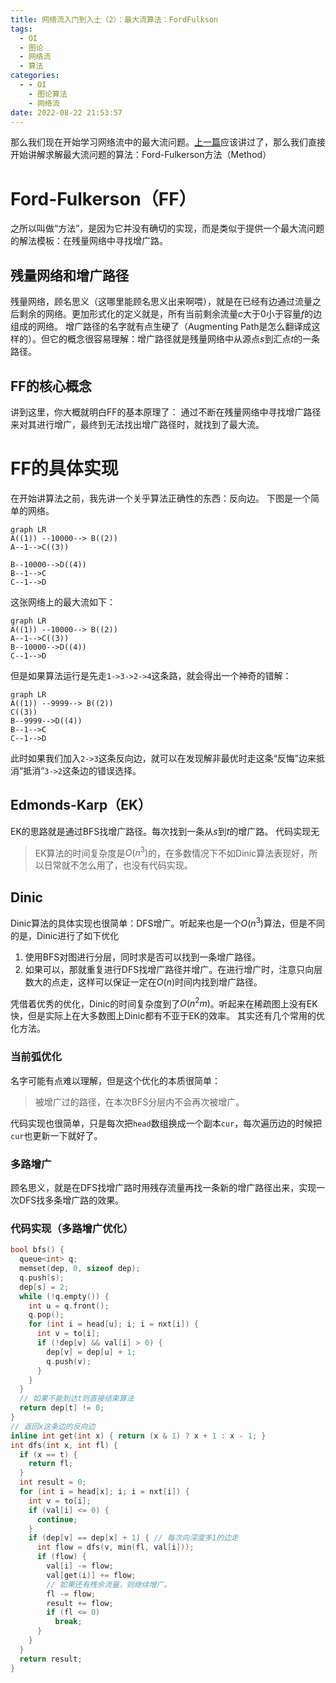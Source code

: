 ```yaml
---
title: 网络流入门到入土（2）：最大流算法：FordFulkson
tags:
  - OI
  - 图论
  - 网络流
  - 算法
categories:
  - - OI
    - 图论算法
    - 网络流
date: 2022-08-22 21:53:57
---
```


那么我们现在开始学习网络流中的最大流问题。[上一篇](/2022/08/10/network-flow-1/)应该讲过了，那么我们直接开始讲解求解最大流问题的算法：$\text{Ford-Fulkerson}$方法（$\text{Method}$）
<!-- more-->
# Ford-Fulkerson（FF）
之所以叫做“方法”，是因为它并没有确切的实现，而是类似于提供一个最大流问题的解法模板：在残量网络中寻找增广路。
## 残量网络和增广路径
残量网络，顾名思义（这哪里能顾名思义出来啊喂），就是在已经有边通过流量之后剩余的网络。更加形式化的定义就是，所有当前剩余流量$c$大于$0$小于容量$f$的边组成的网络。
增广路径的名字就有点生硬了（$\text{Augmenting Path}$是怎么翻译成这样的）。但它的概念很容易理解：增广路径就是残量网络中从源点$s$到汇点$t$的一条路径。
## FF的核心概念
讲到这里，你大概就明白FF的基本原理了：
	通过不断在残量网络中寻找增广路径来对其进行增广，最终到无法找出增广路径时，就找到了最大流。
# FF的具体实现
在开始讲算法之前，我先讲一个关乎算法正确性的东西：反向边。
下图是一个简单的网络。

```mermaid
graph LR
A((1)) --10000--> B((2))
A--1-->C((3))

B--10000-->D((4))
B--1-->C
C--1-->D

```
这张网络上的最大流如下：
```mermaid
graph LR
A((1)) --10000--> B((2))
A--1-->C((3))
B--10000-->D((4))
C--1-->D
```
但是如果算法运行是先走`1->3->2->4`这条路，就会得出一个神奇的错解：
```mermaid
graph LR
A((1)) --9999--> B((2))
C((3))
B--9999-->D((4))
B--1-->C
C--1-->D
```
此时如果我们加入`2->3`这条反向边，就可以在发现解非最优时走这条“反悔”边来抵消“抵消”`3->2`这条边的错误选择。
## Edmonds-Karp（EK）
EK的思路就是通过BFS找增广路径。每次找到一条从$s$到$t$的增广路。
代码实现无
>EK算法的时间复杂度是$O(n^3)$的，在多数情况下不如Dinic算法表现好，所以日常就不怎么用了，也没有代码实现。

## Dinic
Dinic算法的具体实现也很简单：DFS增广。听起来也是一个$O(n^3)$算法，但是不同的是，Dinic进行了如下优化
1. 使用BFS对图进行分层，同时求是否可以找到一条增广路径。
2. 如果可以，那就重复进行DFS找增广路径并增广。在进行增广时，注意只向层数大的点走，这样可以保证一定在$O(n)$时间内找到增广路径。

凭借着优秀的优化，Dinic的时间复杂度到了$O(n^2m)$。听起来在稀疏图上没有EK快，但是实际上在大多数图上Dinic都有不亚于EK的效率。
其实还有几个常用的优化方法。
### 当前弧优化
名字可能有点难以理解，但是这个优化的本质很简单：
>被增广过的路径，在本次BFS分层内不会再次被增广。

代码实现也很简单，只是每次把`head`数组换成一个副本`cur`，每次遍历边的时候把`cur`也更新一下就好了。
### 多路增广
顾名思义，就是在DFS找增广路时用残存流量再找一条新的增广路径出来，实现一次DFS找多条增广路的效果。

### 代码实现（多路增广优化）
```c++
bool bfs() {
  queue<int> q;
  memset(dep, 0, sizeof dep);
  q.push(s);
  dep[s] = 2;
  while (!q.empty()) {
    int u = q.front();
    q.pop();
    for (int i = head[u]; i; i = nxt[i]) {
      int v = to[i];
      if (!dep[v] && val[i] > 0) {
        dep[v] = dep[u] + 1;
        q.push(v);
      }
    }
  }
  // 如果不能到达t则直接结束算法
  return dep[t] != 0;
}
// 返回x这条边的反向边
inline int get(int x) { return (x & 1) ? x + 1 : x - 1; }
int dfs(int x, int fl) {
  if (x == t) {
    return fl;
  }
  int result = 0;
  for (int i = head[x]; i; i = nxt[i]) {
    int v = to[i];
    if (val[i] <= 0) {
      continue;
    }
    if (dep[v] == dep[x] + 1) { // 每次向深度多1的边走
      int flow = dfs(v, min(fl, val[i]));
      if (flow) {
        val[i] -= flow;
        val[get(i)] += flow;
        // 如果还有残余流量，则继续增广。
        fl -= flow;
        result += flow;
        if (fl <= 0)
          break;
      }
    }
  }
  return result;
}
```

